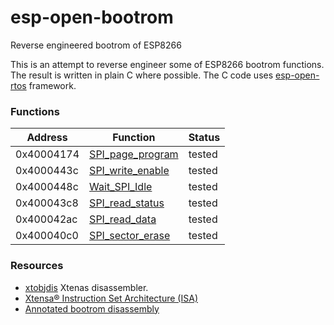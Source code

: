 # esp-open-bootrom
Reverse engineered bootrom of  ESP8266

This is an attempt to reverse engineer some of ESP8266 bootrom functions.
The result is written in plain C where possible.
The C code uses [esp-open-rtos](https://github.com/SuperHouse/esp-open-rtos) framework.

### Functions

|   Address  | Function                                              | Status  |
|------------|-------------------------------------------------------|---------|
| 0x40004174 | [SPI_page_program](https://github.com/sheinz/esp-open-bootrom/blob/master/spi_flash.c#L13) | tested |
| 0x4000443c | [SPI_write_enable](https://github.com/sheinz/esp-open-bootrom/blob/master/spi_flash.c#L93) | tested |
| 0x4000448c | [Wait_SPI_Idle](https://github.com/sheinz/esp-open-bootrom/blob/master/spi_flash.c#L126)   | tested |
| 0x400043c8 | [SPI_read_status](https://github.com/sheinz/esp-open-bootrom/blob/master/spi_flash.c#L110) | tested |
| 0x400042ac | [SPI_read_data](https://github.com/sheinz/esp-open-bootrom/blob/master/spi_flash.c#L133)   | tested |
| 0x400040c0 | [SPI_sector_erase](https://github.com/sheinz/esp-open-bootrom/blob/master/spi_flash.c#L198)| tested |

### Resources
- [xtobjdis](https://bitbucket.org/foogod/xtobjdis) Xtenas disassembler.
- [Xtensa® Instruction Set Architecture (ISA)](https://www.google.com.ua/search?q=xtensa+instruction+set)
- [Annotated bootrom disassembly](http://cholla.mmto.org/esp8266/bootrom/)
